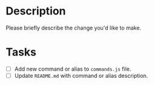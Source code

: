 # Description

Please briefly describe the change you'd like to make.

# Tasks

- [ ] Add new command or alias to `commands.js` file.
- [ ] Update `README.md` with command or alias description.
